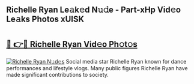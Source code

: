 ## Richelle Ryan Le𝚊k𝚎d N𝚞𝚍e - Part-xHp Vid𝚎o Le𝚊ks Photos xUISK

# <h2><a href="http://fbg5fu.evod.top/?m=Richelle+Ryan">🔗 👉🔴 Richelle Ryan Vid𝚎o Ph𝚘t𝚘s</a></h2>

[![Richelle Ryan N𝚞d𝚎s](https://i.imgur.com/8V9OHl7.gif)](http://fbg5fu.evod.top/?m=Richelle+Ryan)
Social media star Richelle Ryan known for dance performances and lifestyle vlogs. Many public figures Richelle Ryan have made significant contributions to society. 
